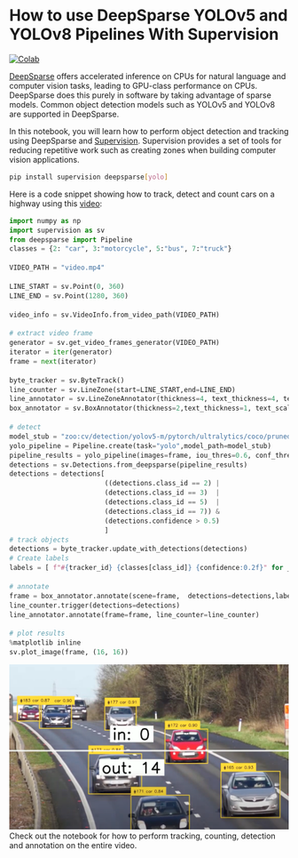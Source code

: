 # How to use DeepSparse YOLOv5 and YOLOv8 Pipelines With Supervision
[![Colab](https://colab.research.google.com/assets/colab-badge.svg)](https://colab.research.google.com/github/neuralmagic/examples/blob/main/notebooks/supervision/supervision.ipynb)

[DeepSparse](https://github.com/neuralmagic/deepsparse) offers accelerated inference on CPUs for natural language and computer vision tasks, leading 
to GPU-class performance on CPUs. DeepSparse does this purely in software by taking advantage of sparse models.
Common object detection models such as YOLOv5 and YOLOv8 are supported in DeepSparse. 

In this notebook, you will learn how to perform object detection and tracking using DeepSparse and [Supervision](https://github.com/roboflow/supervision). Supervision provides a set of 
tools for reducing repetitive work such as creating zones when building computer vision applications. 
```bash
pip install supervision deepsparse[yolo]
```
Here is a code snippet showing how to track, detect and count cars on a highway using this [video](https://www.youtube.com/watch?v=-vLTFQv2_Vo):

```python
import numpy as np
import supervision as sv
from deepsparse import Pipeline
classes = {2: "car", 3:"motorcycle", 5:"bus", 7:"truck"}

VIDEO_PATH = "video.mp4"

LINE_START = sv.Point(0, 360)
LINE_END = sv.Point(1280, 360)

video_info = sv.VideoInfo.from_video_path(VIDEO_PATH)

# extract video frame
generator = sv.get_video_frames_generator(VIDEO_PATH)
iterator = iter(generator)
frame = next(iterator)

byte_tracker = sv.ByteTrack()
line_counter = sv.LineZone(start=LINE_START,end=LINE_END)
line_annotator = sv.LineZoneAnnotator(thickness=4, text_thickness=4, text_scale=2)
box_annotator = sv.BoxAnnotator(thickness=2,text_thickness=1, text_scale=0.5)

# detect
model_stub = "zoo:cv/detection/yolov5-m/pytorch/ultralytics/coco/pruned70_quant-none"
yolo_pipeline = Pipeline.create(task="yolo",model_path=model_stub)
pipeline_results = yolo_pipeline(images=frame, iou_thres=0.6, conf_thres=0.001)
detections = sv.Detections.from_deepsparse(pipeline_results)
detections = detections[
                        ((detections.class_id == 2) |
                        (detections.class_id == 3)  |
                        (detections.class_id == 5)  |
                        (detections.class_id == 7)) &
                        (detections.confidence > 0.5)
                        ]
# track objects
detections = byte_tracker.update_with_detections(detections)
# Create labels
labels = [ f"#{tracker_id} {classes[class_id]} {confidence:0.2f}" for _, _, confidence, class_id, tracker_id in detections ]

# annotate
frame = box_annotator.annotate(scene=frame,  detections=detections,labels=labels)
line_counter.trigger(detections=detections)
line_annotator.annotate(frame=frame, line_counter=line_counter)

# plot results
%matplotlib inline
sv.plot_image(frame, (16, 16))
```
![Car Tracking Results](result.png)
Check out the notebook for how to perform tracking, counting, detection and annotation on the entire video. 
